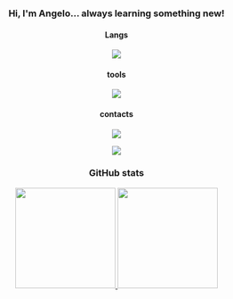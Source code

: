 <h3 align="center">Hi, I'm Angelo... always learning something new!</h2>

<h4 align="center">Langs</h4>
<p align="center">
  <a href="https://skillicons.dev">
    <img src="https://skillicons.dev/icons?i=python,js,ts,nodejs,html,css" />
  </a>
</p>

<h4 align="center">tools</h4>
<p align="center">
  <a href="https://skillicons.dev">
    <img src="https://skillicons.dev/icons?i=vscode,github" />
  </a>
</p>

<h4 align="center">contacts</h4>
<div align="center">
  <a
href="https://instagram.com/xwhelima"
target="_blank">
<img src="https://img.shields.io/badge/-Instagram-%23E4405F?style=for-the-badge&logo=instagram&logoColor=white"
target="_blank">
  </a>

  <a
href="https://www.linkedin.com/in/angelo-lima-a53886231"
target="_blank">
<img src="https://img.shields.io/badge/-LinkedIn-%230077B5?style=for-the-badge&logo=linkedin&logoColor=white"
target="_blank">
  </a>
</div>

<h3 align="center">GitHub stats</h3>
<div align="center">
  <a href="https://github.com/Angelollima">
  <img height="180em" src="https://github-readme-stats.vercel.app/api?username=Angelollima&show_icons=true&theme=tokyonight&include_all_commits=true&count_private=true"/>
  <img height="180em" src="https://github-readme-stats.vercel.app/api/top-langs/?username=Angelollima&layout=compact&langs_count=7&theme=tokyonight"/>
</div>
